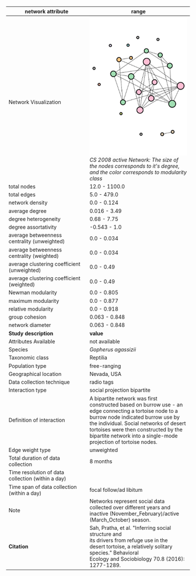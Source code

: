 network attribute|range
---|---
<img width=2500> Network Visualization | ![NetworkImage](/Networks/Visualizations/tortoise_sah_network_CS_aggregate_year_2008_season_active.png) *CS 2008 active Network: The size of the nodes corresponds to it's degree, and the color corresponds to modularity class*
total nodes|12.0 - 1100.0
total edges|5.0 - 479.0
network density|0.0 - 0.124
average degree|0.016 - 3.49
degree heterogeneity|0.68 - 7.75
degree assortativity|-0.543 - 1.0
average betweenness centrality (unweighted)|0.0 - 0.034
average betweenness centrality (weighted)|0.0 - 0.034
average clustering coefficient (unweighted)|0.0 - 0.49
average clustering coefficient (weighted)|0.0 - 0.49
Newman modularity|0.0 - 0.805
maximum modularity|0.0 - 0.877
relative modularity|0.0 - 0.918
group cohesion|0.063 - 0.848
network diameter|0.063 - 0.848
**Study description**|**value**
Attributes Available|not available
Species|*Gopherus agassizii*
Taxonomic class|Reptilia
Population type|free-ranging
Geographical location|Nevada, USA
Data collection technique|radio tags
Interaction type|social projection bipartite
Definition of interaction|A bipartite network was first constructed based on burrow use - an edge connecting a tortoise node to a burrow node indicated burrow use by the individual. Social networks of desert tortoises were then constructed by the bipartite network into a single-mode projection of tortoise nodes.
Edge weight type|unweighted
Total duration of data collection|8 months
Time resolution of data collection (within a day)|
Time span of data collection (within a day)|focal follow/ad libitum
Note|Networks represent social data collected over different years and inactive (November_February)/active (March_October) season. 
**Citation** | Sah, Pratha, et al. "Inferring social structure and <br> its drivers from refuge use in the <br> desert tortoise, a relatively solitary species." Behavioral <br> Ecology and Sociobiology 70.8 (2016): 1277-1289.
